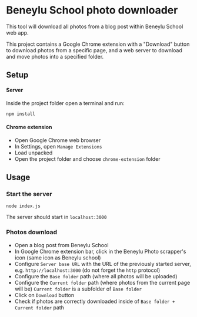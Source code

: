 # Beneylu School photo downloader
This tool will download all photos from a blog post within Beneylu School web app.

This project contains a Google Chrome extension with a "Download" button to download photos from a specific page, and a web server to download and move photos into a specified folder.

## Setup

#### Server
Inside the project folder open a terminal and run:
```bash
npm install
```

#### Chrome extension
- Open Google Chrome web browser
- In Settings, open `Manage Extensions`
- Load unpacked
- Open the project folder and choose `chrome-extension` folder

## Usage

### Start the server
```
node index.js
```
The server should start in `localhost:3000`

### Photos download
- Open a blog post from Beneylu School
- In Google Chrome extension bar, click in the Beneylu Photo scrapper's icon (same icon as Beneylu school)
- Configure `Server base URL` with the URL of the previously started server, e.g. `http://localhost:3000` (do not forget the `http` protocol)
- Configure the `Base folder` path (where all photos will be uploaded)
- Configure the `Current folder` path (where photos from the current page will be)
`Current folder` is a subfolder of `Base folder`
- Click on `Download` button
- Check if photos are correctly downloaded inside of `Base folder + Current folder` path
